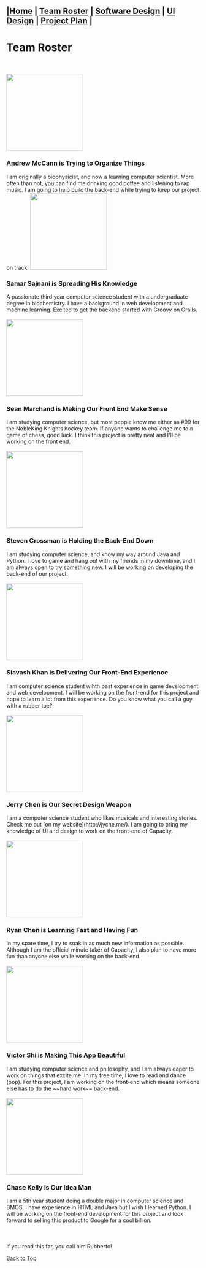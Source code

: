 ## |[Home](https://ssajnani.github.io/Capacity/homepage.html) | [Team Roster](https://ssajnani.github.io/Capacity/teamPage.html) | [Software Design](https://ssajnani.github.io/Capacity/softwaredesign.html) | [UI Design](https://ssajnani.github.io/Capacity/uidesign.html) | [Project Plan](https://ssajnani.github.io/Capacity/projectplan.html) |

# Team Roster
<br/>
<br/>
<img src="http://i.imgur.com/JyGmuVL.jpg" width="200" height="200" />
<br/>
<h3>Andrew McCann is Trying to Organize Things</h3>
I am originally a biophysicist, and now a learning computer scientist. More often than not, you can find me drinking good coffee and listening to rap music. I am going to help build the back-end while trying to keep our project on track.

<img src="http://i.imgur.com/C4Ml6sE.jpg" width="200" height="200" />
<br/>
<h3>Samar Sajnani is Spreading His Knowledge</h3>
A passionate third year computer science student with a undergraduate degree in biochemistry. I have a background in web development and machine learning. Excited to get the backend started with Groovy on Grails.
<br/>
<br/>
<img src="http://i.imgur.com/J5tmGq3.png" width="200" height="200" />
<br/>
<h3>Sean Marchand is Making Our Front End Make Sense</h3>
I am studying computer science, but most people know me either as #99 for the NobleKing Knights hockey team. If anyone wants to challenge me to a game of chess, good luck. I think this project is pretty neat and I'll be working on the front end. 
<br/>
<br/>
<img src="http://i.imgur.com/0mKzg6c.jpg" width="200" height="200" />
<br/>
<h3>Steven Crossman is Holding the Back-End Down</h3>
I am studying computer science, and know my way around Java and Python. I love to game and hang out with my friends in my downtime, and I am always open to try something new. I will be working on developing the back-end of our project.
<br/>
<br/>
<img src="http://i.imgur.com/Lmobj8c.jpg" width="200" height="200" />
<br/>
<h3>Siavash Khan is Delivering Our Front-End Experience</h3>
I am computer science student wihth past experience in game development and web development. I will be working on the front-end for this project and hope to learn a lot from this experience. Do you know what you call a guy with a rubber toe?
<br/>
<br/>
<img src="http://i.imgur.com/joaVkL7.jpg" width="200" height="200" />
<br/>
<h3>Jerry Chen is Our Secret Design Weapon</h3>
I am a computer science student who likes musicals and interesting stories. Check me out [on my website](http://jyche.me/). I am going to bring my knowledge of UI and design to work on the front-end of Capacity.
<br/>
<br/>
<img src="http://i.imgur.com/OHgRaeV.jpg" width="200" height="200" />
<br/>
<h3>Ryan Chen is Learning Fast and Having Fun</h3>
In my spare time, I try to soak in as much new information as possible. Although I am the official minute taker of Capacity, I also plan to have more fun than anyone else while working on the back-end.
<br/>
<br/>
<img src="http://i.imgur.com/sQirUth.jpg" width="200" height="200" />
<br/>
<h3>Victor Shi is Making This App Beautiful</h3>
I am studying computer science and philosophy, and I am always eager to work on things that excite me. In my free time, I love to read and dance (pop). For this project, I am working on the front-end which means someone else has to do the ~~hard work~~ back-end.
<br/>
<br/>
<img src="http://i.imgur.com/9wlqlTD.jpg" width="200" height="200" />
<br/>
<h3>Chase Kelly is Our Idea Man</h3>
I am a 5th year student doing a double major in computer science and BMOS. I have experience in HTML and Java but I wish I learned Python. I will be working on the front-end development for this project and look forward to selling this product to Google for a cool billion.
<br/>
<br/>
<br/>
<br/>
If you read this far, you call him Rubberto!

<a href="#top">Back to Top</a>

